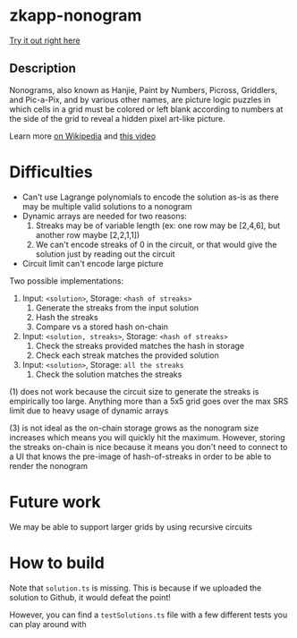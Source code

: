 # zkapp-nonogram

[Try it out right here](TODO)

## Description

Nonograms, also known as Hanjie, Paint by Numbers, Picross, Griddlers, and Pic-a-Pix, and by various other names, are picture logic puzzles in which cells in a grid must be colored or left blank according to numbers at the side of the grid to reveal a hidden pixel art-like picture.

Learn more [on Wikipedia](https://en.wikipedia.org/wiki/Nonogram) and [this video](https://www.youtube.com/watch?v=GEoXerHCQS0)

# Difficulties

- Can't use Lagrange polynomials to encode the solution as-is as there may be multiple valid solutions to a nonogram
- Dynamic arrays are needed for two reasons:
  1. Streaks may be of variable length (ex: one row may be [2,4,6], but another row maybe [2,2,1,1])
  2. We can't encode streaks of 0 in the circuit, or that would give the solution just by reading out the circuit
- Circuit limit can't encode large picture

Two possible implementations:

1. Input: `<solution>`, Storage: `<hash of streaks>`
   1. Generate the streaks from the input solution
   2. Hash the streaks
   3. Compare vs a stored hash on-chain
1. Input: `<solution, streaks>`, Storage: `<hash of streaks>`
   1. Check the streaks provided matches the hash in storage
   2. Check each streak matches the provided solution
1. Input: `<solution>`, Storage: `all the streaks`
   1. Check the solution matches the streaks

(1) does not work because the circuit size to generate the streaks is empirically too large. Anything more than a 5x5 grid goes over the max SRS limit due to heavy usage of dynamic arrays

(3) is not ideal as the on-chain storage grows as the nonogram size increases which means you will quickly hit the maximum. However, storing the streaks on-chain is nice because it means you don't need to connect to a UI that knows the pre-image of hash-of-streaks in order to be able to render the nonogram

# Future work

We may be able to support larger grids by using recursive circuits

# How to build

Note that `solution.ts` is missing. This is because if we uploaded the solution to Github, it would defeat the point!

However, you can find a `testSolutions.ts` file with a few different tests you can play around with
